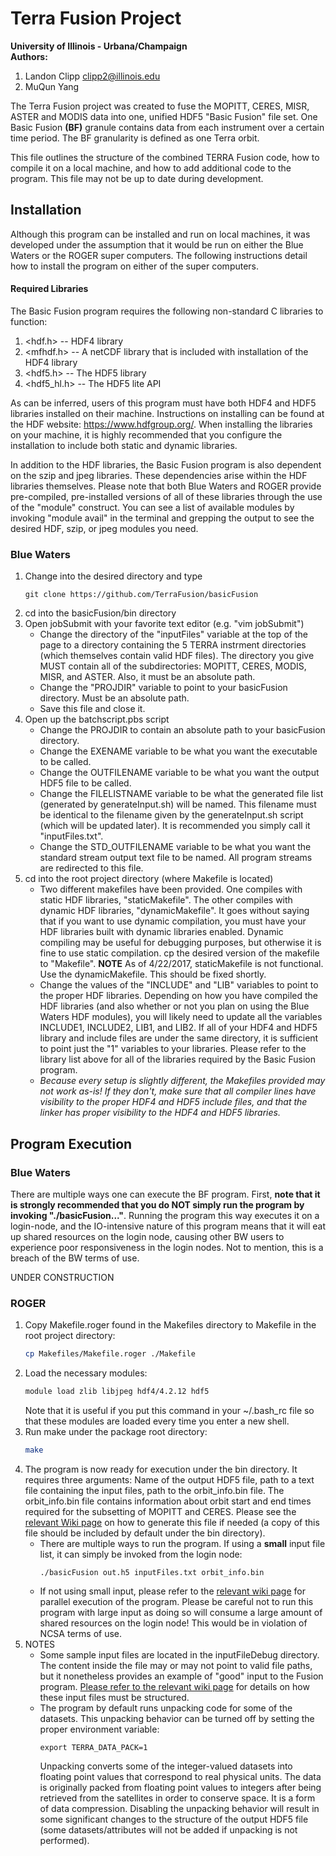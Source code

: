 # Terra Fusion Project
**University of Illinois - Urbana/Champaign**  
**Authors:**
  1. Landon Clipp <clipp2@illinois.edu>
  2. MuQun Yang
  
The Terra Fusion project was created to fuse the MOPITT, CERES, MISR, ASTER and MODIS data into one, unified HDF5 "Basic Fusion" file set. One Basic Fusion **(BF)** granule contains data from each instrument over a certain time period. The BF granularity is defined as one Terra orbit. 

This file outlines the structure of the combined TERRA Fusion code, how to compile it on a local machine, and how to add
additional code to the program. This file may not be up to date during development.

## Installation
Although this program can be installed and run on local machines, it was developed under the assumption that it would be run on either the Blue Waters or the ROGER super computers. The following instructions detail how to install the program on either of the super computers.

#### Required Libraries
The Basic Fusion program requires the following non-standard C libraries to function:

1. <hdf.h>  -- HDF4 library
1. <mfhdf.h> -- A netCDF library that is included with installation of the HDF4 library
1. <hdf5.h> -- The HDF5 library
1. <hdf5_hl.h> -- The HDF5 lite API

As can be inferred, users of this program must have both HDF4 and HDF5 libraries installed on their machine. Instructions on installing can be found at the HDF website: https://www.hdfgroup.org/. When installing the libraries on your machine, it is highly recommended that you configure the installation to include both static and dynamic libraries.

In addition to the HDF libraries, the Basic Fusion program is also dependent on the szip and jpeg libraries. These dependencies arise within the HDF libraries themselves. Please note that both Blue Waters and ROGER provide pre-compiled, pre-installed versions of all of these libraries through the use of the "module" construct. You can see a list of available modules by invoking "module avail" in the terminal and grepping the output to see the desired HDF, szip, or jpeg modules you need.

### Blue Waters
1. Change into the desired directory and type
    ```
    git clone https://github.com/TerraFusion/basicFusion
    ```
1. cd into the basicFusion/bin directory
1. Open jobSubmit with your favorite text editor (e.g. "vim jobSubmit")
    - Change the directory of the "inputFiles" variable at the top of the page to a directory containing
        the 5 TERRA instrment directories (which themselves contain valid HDF files). The directory you give
        MUST contain all of the subdirectories: MOPITT, CERES, MODIS, MISR, and ASTER. Also, it must be an absolute
        path.
    - Change the "PROJDIR" variable to point to your basicFusion directory. Must be an absolute path.
    - Save this file and close it.
1. Open up the batchscript.pbs script
    - Change the PROJDIR to contain an absolute path to your basicFusion directory.
    - Change the EXENAME variable to be what you want the executable to be called.
    - Change the OUTFILENAME variable to be what you want the output HDF5 file to be called.
    - Change the FILELISTNAME variable to be what the generated file list (generated by generateInput.sh) will be named. This filename must be identical to the filename given by the generateInput.sh script (which will be updated later). It is recommended you simply call it "inputFiles.txt".
    - Change the STD_OUTFILENAME variable to be what you want the standard stream output text file to be named. All program streams are redirected to this file.
1. cd into the root project directory (where Makefile is located)
    - Two different makefiles have been provided. One compiles with static HDF libraries, "staticMakefile". The other compiles with dynamic HDF libraries, "dynamicMakefile". It goes without saying that if you want to use dynamic compilation, you must have your HDF libraries built with dynamic libraries enabled. Dynamic compiling may be useful for debugging purposes, but otherwise it is fine to use static compilation. cp the desired version of the makefile to "Makefile". **NOTE** As of 4/22/2017, staticMakefile is not functional. Use the dynamicMakefile. This should be fixed shortly.
    - Change the values of the "INCLUDE" and "LIB" variables to point to the proper HDF libraries. Depending on how you have compiled the HDF libraries (and also whether or not you plan on using the Blue Waters HDF modules), you will likely need to update all the variables INCLUDE1, INCLUDE2, LIB1, and LIB2. If all of your HDF4 and HDF5 library and include files are under the same directory, it is sufficient to point just the "1" variables to your libraries. Please refer to the library list above for all of the libraries required by the Basic Fusion program.
    - _Because every setup is slightly different, the Makefiles provided may not work as-is! If they don't, make sure that all compiler lines have visibility to the proper HDF4 and HDF5 include files, and that the linker has proper visibility to the HDF4 and HDF5 libraries._

## Program Execution
### Blue Waters
There are multiple ways one can execute the BF program. First, **note that it is strongly recommended that you do NOT simply run the program by invoking "./basicFusion..."**. Running the program this way executes it on a login-node, and the IO-intensive nature of this program means that it will eat up shared resources on the login node, causing other BW users to experience poor responsiveness in the login nodes. Not to mention, this is a breach of the BW terms of use.

UNDER CONSTRUCTION

### ROGER

1. Copy Makefile.roger found in the Makefiles directory to Makefile in the root project directory:  
    ```bash
    cp Makefiles/Makefile.roger ./Makefile
    ```
2. Load the necessary modules:  
    ```bash
    module load zlib libjpeg hdf4/4.2.12 hdf5  
    ```
    Note that it is useful if you put this command in your ~/.bash_rc file so that these modules are loaded every time you enter a new shell.
3. Run make under the package root directory:  
    ```bash
    make
    ```
4. The program is now ready for execution under the bin directory. It requires three arguments: Name of the output HDF5 file, path to a text file containing the input files, path to the orbit_info.bin file. The orbit_info.bin file contains information about orbit start and end times required for the subsetting of MOPITT and CERES. Please see the [relevant Wiki page](https://github.com/TerraFusion/basicFusion/wiki/orbit_info.bin-file) on how to generate this file if needed (a copy of this file should be included by default under the bin directory).
    - There are multiple ways to run the program. If using a **small** input file list, it can simply be invoked from the login node:
        ~~~~
        ./basicFusion out.h5 inputFiles.txt orbit_info.bin
        ~~~~ 
    - If not using small input, please refer to the [relevant wiki page](https://github.com/TerraFusion/basicFusion/wiki/ROGER-Parallel-Execution) for parallel execution of the program. Please be careful not to run this program with large input as doing so will consume a large amount of shared resources on the login node! This would be in violation of NCSA terms of use.
5. NOTES
    - Some sample input files are located in the inputFileDebug directory. The content inside the file may or may not point to valid file paths, but it nonetheless provides an example of "good" input to the Fusion program. [Please refer to the relevant wiki page](https://github.com/TerraFusion/basicFusion/wiki/Fusion-Program-Input-File-Specification) for details on how these input files must be structured.
    - The program by default runs unpacking code for some of the datasets. This unpacking behavior can be turned off by setting the proper environment variable:
        ```
        export TERRA_DATA_PACK=1
        ```
        Unpacking converts some of the integer-valued datasets into floating point values that correspond to real physical units. The data is originally packed from floating point values to integers after being retrieved from the satellites in order to conserve space. It is a form of data compression. Disabling the unpacking behavior will result in some significant changes to the structure of the output HDF5 file (some datasets/attributes will not be added if unpacking is not performed).
